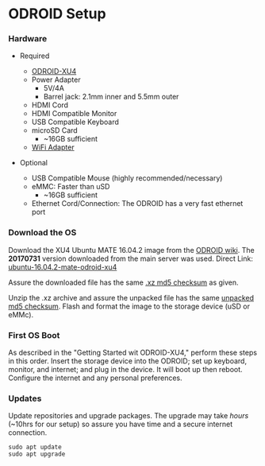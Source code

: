 # ODROID Setup

### Hardware
- Required
  - [ODROID-XU4](https://github.com/cgreen18/Auburn-REU-on-UAVs/blob/master/Technology/ODROID_XU4.md)
  - Power Adapter
    - 5V/4A
    - Barrel jack: 2.1mm inner and 5.5mm outer
  - HDMI Cord
  - HDMI Compatible Monitor
  - USB Compatible Keyboard
  - microSD Card
    - ~16GB sufficient
  - [WiFi Adapter](https://github.com/cgreen18/Auburn-REU-on-UAVs/blob/master/Technology/Edimax_N150.md)

- Optional
  - USB Compatible Mouse (highly recommended/necessary)
  - eMMC: Faster than uSD
    - ~16GB sufficient
  - Ethernet Cord/Connection: The ODROID has a very fast ethernet port

### Download the OS
Download the XU4 Ubuntu MATE 16.04.2 image from the [ODROID wiki](https://wiki.odroid.com/odroid-xu4/os_images/linux/ubuntu/ubuntu).
The **20170731** version downloaded from the main server was used. Direct Link: [ubuntu-16.04.2-mate-odroid-xu4](https://odroid.in/ubuntu_16.04lts/ubuntu-16.04.2-mate-odroid-xu4-20170510.img.xz)

Assure the downloaded file has the same [.xz md5 checksum](https://odroid.in/ubuntu_16.04lts/ubuntu-16.04.2-mate-odroid-xu4-20170510.img.xz.md5sum) as given.

Unzip the .xz archive and assure the unpacked file has the same [unpacked md5 checksum](https://odroid.in/ubuntu_16.04lts/ubuntu-16.04.2-mate-odroid-xu4-20170510.img.md5sum). Flash and format the image to the storage device (uSD or eMMc).

### First OS Boot
As described in the "Getting Started wit ODROID-XU4," perform these steps in this order. Insert the storage device into the ODROID; set up keyboard, monitor, and internet; and plug in the device. It will boot up then reboot. Configure the internet and any personal preferences.

### Updates
Update repositories and upgrade packages. The upgrade may take *hours* (~10hrs for our setup) so assure you have time and a secure internet connection.

```
sudo apt update
sudo apt upgrade
```




